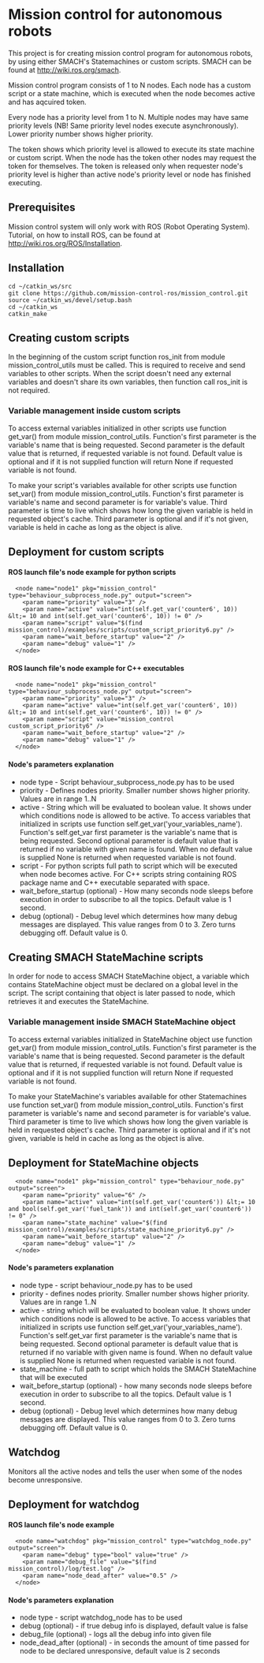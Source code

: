# Mission control for autonomous robots

This project is for creating mission control program for autonomous robots, by using either SMACH's Statemachines or custom scripts. SMACH can be found at http://wiki.ros.org/smach.

Mission control program consists of 1 to N nodes. Each node has a custom script or a state machine, which is executed when the node becomes active and has aqcuired token. 

Every node has a priority level from 1 to N. Multiple nodes may have same priority levels (NB! Same priority level nodes execute asynchronously). Lower priority number shows higher priority.

The token shows which priority level is allowed to execute its state machine or custom script. When the node has the token other nodes may request the token for themselves. The token is released only when requester node's priority level is higher than active node's priority level or node has finished executing.

## Prerequisites

Mission control system will only work with ROS (Robot Operating System). Tutorial, on how to install ROS, can be found at http://wiki.ros.org/ROS/Installation.

## Installation

```
cd ~/catkin_ws/src
git clone https://github.com/mission-control-ros/mission_control.git
source ~/catkin_ws/devel/setup.bash
cd ~/catkin_ws
catkin_make
```

## Creating custom scripts

In the beginning of the custom script function ros_init from module mission_control_utils must be called. This is required to receive and send variables to other scripts. 
When the script doesn't need any external variables and doesn't share its own variables, then function call ros_init is not required.

### Variable management inside custom scripts

To access external variables initialized in other scripts use function get_var() from module mission_control_utils. Function's first parameter is the variable's name that is being requested. Second parameter is the default value that is returned, if requested variable is not found. Default value is optional and if it is not supplied function will return None if requested variable is not found.

To make your script's variables available for other scripts use function set_var() from module mission_control_utils. Function's first parameter is variable's name and second parameter is for variable's value. Third parameter is time to live which shows how long the given variable is held in requested object's cache. Third parameter is optional and if it's not given, variable is held in cache as long as the object is alive.

## Deployment for custom scripts

#### ROS launch file's node example for python scripts
```
  <node name="node1" pkg="mission_control" type="behaviour_subprocess_node.py" output="screen">
    <param name="priority" value="3" />
    <param name="active" value="int(self.get_var('counter6', 10)) &lt;= 10 and int(self.get_var('counter6', 10)) != 0" />
    <param name="script" value="$(find mission_control)/examples/scripts/custom_script_priority6.py" />
    <param name="wait_before_startup" value="2" />
    <param name="debug" value="1" />
  </node>
```

#### ROS launch file's node example for C++ executables
```
  <node name="node1" pkg="mission_control" type="behaviour_subprocess_node.py" output="screen">
    <param name="priority" value="3" />
    <param name="active" value="int(self.get_var('counter6', 10)) &lt;= 10 and int(self.get_var('counter6', 10)) != 0" />
    <param name="script" value="mission_control custom_script_priority6" />
    <param name="wait_before_startup" value="2" />
    <param name="debug" value="1" />
  </node>
```

#### Node's parameters explanation

* node type - Script behaviour_subprocess_node.py has to be used
* priority - Defines nodes priority. Smaller number shows higher priority. Values are in range 1..N
* active - String which will be evaluated to boolean value. It shows under which conditions node is allowed to be active. To access variables that initialized in scripts use function self.get_var('your_variables_name'). Function's self.get_var first parameter is the variable's name that is being requested. Second optional parameter is default value that is returned if no variable with given name is found. When no default value is supplied None is returned when requested variable is not found.
* script - For python scripts full path to script which will be executed when node becomes active. For C++ scripts string containing ROS package name and C++ executable separated with space.
* wait_before_startup (optional) - How many seconds node sleeps before execution in order to subscribe to all the topics. Default value is 1 second.
* debug (optional) - Debug level which determines how many debug messages are displayed. This value ranges from 0 to 3. Zero turns debugging off. Default value is 0.

## Creating SMACH StateMachine scripts

In order for node to access SMACH StateMachine object, a variable which contains StateMachine object must be declared on a global level in the script. 
The script containing that object is later passed to node, which retrieves it and executes the StateMachine.

### Variable management inside SMACH StateMachine object

To access external variables initialized in StateMachine object use function get_var() from module mission_control_utils. Function's first parameter is the variable's name that is being requested. Second parameter is the default value that is returned, if requested variable is not found. Default value is optional and if it is not supplied function will return None if requested variable is not found.

To make your StateMachine's variables available for other Statemachines use function set_var() from module mission_control_utils. Function's first parameter is variable's name and second parameter is for variable's value. Third parameter is time to live which shows how long the given variable is held in requested object's cache. Third parameter is optional and if it's not given, variable is held in cache as long as the object is alive.

## Deployment for StateMachine objects
```
  <node name="node1" pkg="mission_control" type="behaviour_node.py" output="screen">
    <param name="priority" value="6" />
    <param name="active" value="int(self.get_var('counter6')) &lt;= 10 and bool(self.get_var('fuel_tank')) and int(self.get_var('counter6')) != 0" />
    <param name="state_machine" value="$(find mission_control)/examples/scripts/state_machine_priority6.py" />
    <param name="wait_before_startup" value="2" />
    <param name="debug" value="1" />
  </node>
```

#### Node's parameters explanation

* node type - script behaviour_node.py has to be used
* priority - defines nodes priority. Smaller number shows higher priority. Values are in range 1..N
* active - string which will be evaluated to boolean value. It shows under which conditions node is allowed to be active. To access variables that initialized in scripts use function self.get_var('your_variables_name'). Function's self.get_var first parameter is the variable's name that is being requested. Second optional parameter is default value that is returned if no variable with given name is found. When no default value is supplied None is returned when requested variable is not found.
* state_machine - full path to script which holds the SMACH StateMachine that will be executed
* wait_before_startup (optional) - how many seconds node sleeps before execution in order to subscribe to all the topics. Default value is 1 second.
* debug (optional) - Debug level which determines how many debug messages are displayed. This value ranges from 0 to 3. Zero turns debugging off. Default value is 0.

## Watchdog

Monitors all the active nodes and tells the user when some of the nodes become unresponsive.

## Deployment for watchdog

#### ROS launch file's node example
```
  <node name="watchdog" pkg="mission_control" type="watchdog_node.py" output="screen">
    <param name="debug" type="bool" value="true" />
    <param name="debug_file" value="$(find mission_control)/log/test.log" />
    <param name="node_dead_after" value="0.5" />
  </node>
```

#### Node's parameters explanation
* node type - script watchdog_node has to be used
* debug (optional) - if true debug info is displayed, default value is false
* debug_file (optional) - logs all the debug info into given file
* node_dead_after (optional) - in seconds the amount of time passed for node to be declared unresponsive, default value is 2 seconds
